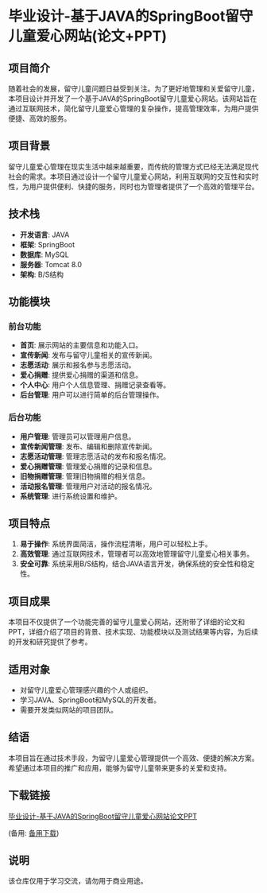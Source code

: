 # 毕业设计-基于JAVA的SpringBoot留守儿童爱心网站(论文+PPT)

## 项目简介

随着社会的发展，留守儿童问题日益受到关注。为了更好地管理和关爱留守儿童，本项目设计并开发了一个基于JAVA的SpringBoot留守儿童爱心网站。该网站旨在通过互联网技术，简化留守儿童爱心管理的复杂操作，提高管理效率，为用户提供便捷、高效的服务。

## 项目背景

留守儿童爱心管理在现实生活中越来越重要，而传统的管理方式已经无法满足现代社会的需求。本项目通过设计一个留守儿童爱心网站，利用互联网的交互性和实时性，为用户提供便利、快捷的服务，同时也为管理者提供了一个高效的管理平台。

## 技术栈

- **开发语言**: JAVA
- **框架**: SpringBoot
- **数据库**: MySQL
- **服务器**: Tomcat 8.0
- **架构**: B/S结构

## 功能模块

### 前台功能

- **首页**: 展示网站的主要信息和功能入口。
- **宣传新闻**: 发布与留守儿童相关的宣传新闻。
- **志愿活动**: 展示和报名参与志愿活动。
- **爱心捐赠**: 提供爱心捐赠的渠道和信息。
- **个人中心**: 用户个人信息管理、捐赠记录查看等。
- **后台管理**: 用户可以进行简单的后台管理操作。

### 后台功能

- **用户管理**: 管理员可以管理用户信息。
- **宣传新闻管理**: 发布、编辑和删除宣传新闻。
- **志愿活动管理**: 管理志愿活动的发布和报名情况。
- **爱心捐赠管理**: 管理爱心捐赠的记录和信息。
- **旧物捐赠管理**: 管理旧物捐赠的相关信息。
- **活动报名管理**: 管理用户对活动的报名情况。
- **系统管理**: 进行系统设置和维护。

## 项目特点

1. **易于操作**: 系统界面简洁，操作流程清晰，用户可以轻松上手。
2. **高效管理**: 通过互联网技术，管理者可以高效地管理留守儿童爱心相关事务。
3. **安全可靠**: 系统采用B/S结构，结合JAVA语言开发，确保系统的安全性和稳定性。

## 项目成果

本项目不仅提供了一个功能完善的留守儿童爱心网站，还附带了详细的论文和PPT，详细介绍了项目的背景、技术实现、功能模块以及测试结果等内容，为后续的开发和研究提供了参考。

## 适用对象

- 对留守儿童爱心管理感兴趣的个人或组织。
- 学习JAVA、SpringBoot和MySQL的开发者。
- 需要开发类似网站的项目团队。

## 结语

本项目旨在通过技术手段，为留守儿童爱心管理提供一个高效、便捷的解决方案。希望通过本项目的推广和应用，能够为留守儿童带来更多的关爱和支持。

## 下载链接
[毕业设计-基于JAVA的SpringBoot留守儿童爱心网站论文PPT](https://pan.quark.cn/s/447849e25897) 

(备用: [备用下载](https://pan.baidu.com/s/1mhQcafIkSj7eA9PBcL8GCw?pwd=1234))

## 说明

该仓库仅用于学习交流，请勿用于商业用途。
